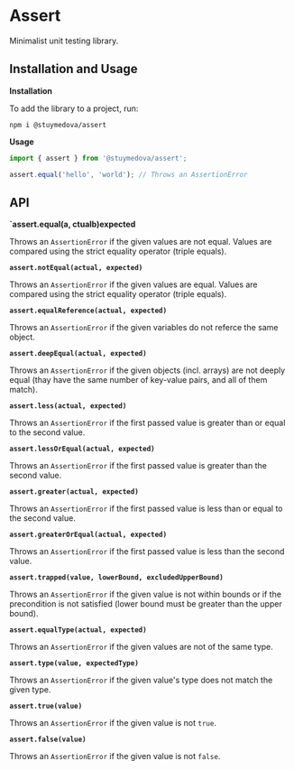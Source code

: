 # Assert

Minimalist unit testing library.

## Installation and Usage

**Installation**

To add the library to a project, run:
```shell
npm i @stuymedova/assert
```

**Usage**

```js
import { assert } from '@stuymedova/assert';

assert.equal('hello', 'world'); // Throws an AssertionError
```

## API

**`assert.equal(a, ctualb)expected**

Throws an `AssertionError` if the given values are not equal. Values are compared using the strict equality operator (triple equals).

**`assert.notEqual(actual, expected)`**

Throws an `AssertionError` if the given values are equal. Values are compared using the strict equality operator (triple equals).

**`assert.equalReference(actual, expected)`**

Throws an `AssertionError` if the given variables do not referce the same object.

**`assert.deepEqual(actual, expected)`**

Throws an `AssertionError` if the given objects (incl. arrays) are not deeply equal (thay have the same number of key-value pairs, and all of them match).

**`assert.less(actual, expected)`**

Throws an `AssertionError` if the first passed value is greater than or equal to the second value.

**`assert.lessOrEqual(actual, expected)`**

Throws an `AssertionError` if the first passed value is greater than the second value.

**`assert.greater(actual, expected)`**

Throws an `AssertionError` if the first passed value is less than or equal to the second value.

**`assert.greaterOrEqual(actual, expected)`**

Throws an `AssertionError` if the first passed value is less than the second value.

**`assert.trapped(value, lowerBound, excludedUpperBound)`**

Throws an `AssertionError` if the given value is not within bounds or if the precondition is not satisfied (lower bound must be greater than the upper bound).

**`assert.equalType(actual, expected)`**

Throws an `AssertionError` if the given values are not of the same type.

**`assert.type(value, expectedType)`**

Throws an `AssertionError` if the given value's type does not match the given type.

**`assert.true(value)`**

Throws an `AssertionError` if the given value is not `true`.

**`assert.false(value)`**

Throws an `AssertionError` if the given value is not `false`.
